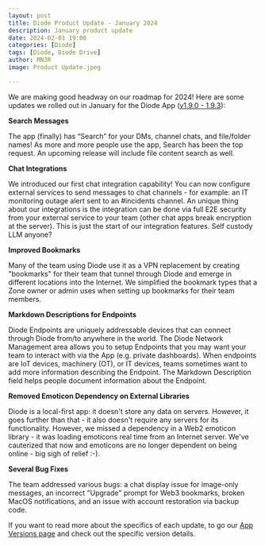 ```yaml
---
layout: post
title: Diode Product Update - January 2024
description: January product update
date: 2024-02-01 19:00
categories: [Diode]
tags: [Diode, Diode Drive]
author: MNJR
image: Product Update.jpeg

---
```


We are making good headway on our roadmap for 2024!  Here are some updates we rolled out in January for the Diode App ([v1.9.0 - 1.9.3](https://support.diode.io/category/9gss923s33-diode-app-updates-versions)):

**Search Messages** 

The app (finally) has “Search” for your DMs, channel chats, and file/folder names! As more and more people use the app, Search has been the top request. An upcoming release will include file content search as well.

**Chat Integrations** 

We introduced our first chat integration capability!  You can now configure external services to send messages to chat channels - for example: an IT monitoring outage alert sent to an #incidents channel.  An unique thing about our integrations is the integration can be done via full E2E security from your external service to your team (other chat apps break encryption at the server).  This is just the start of our integration features.  Self custody LLM anyone?

**Improved Bookmarks** 

Many of the team using Diode use it as a VPN replacement by creating "bookmarks" for their team that tunnel through Diode and emerge in different locations into the Internet.  We simplified the bookmark types that a Zone owner or admin uses when setting up bookmarks for their team members.

**Markdown Descriptions for Endpoints** 

Diode Endpoints are uniquely addressable devices that can connect through Diode from/to anywhere in the world. The Diode Network Management area allows you to setup Endpoints that you may want your team to interact with via the App (e.g. private dashboards).  When endpoints are IoT devices, machinery (OT), or IT devices, teams sometimes want to add more information describing the Endpoint.  The Markdown Description field helps people document information about the Endpoint.

**Removed Emoticon Dependency on External Libraries** 

Diode is a local-first app: it doesn't store any data on servers.  However, it goes further than that - it also doesn't require any servers for its functionality.  However, we missed a dependency in a Web2 emoticon library - it was loading emoticons real time from an Internet server. We've cauterized that now and emoticons are no longer dependent on being online - big sigh of relief :-). 

**Several Bug Fixes** 

The team addressed various bugs: a chat display issue for image-only messages, an incorrect "Upgrade" prompt for Web3 bookmarks, broken MacOS notifications, and an issue with account restoration via backup code.

If you want to read more about the specifics of each update, to go our [App Versions page](https://support.diode.io/category/9gss923s33-diode-app-updates-versions) and check out the specific version details.
